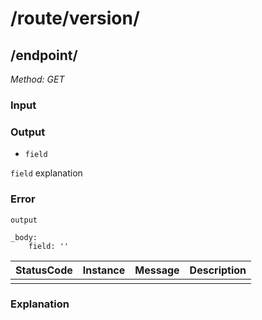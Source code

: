 # /route/version/

## /endpoint/ 
_Method: GET_
### Input

### Output
- `field`

`field` explanation

### Error
`output`

    _body: 
        field: ''

|StatusCode|Instance|Message|Description|
|:-----------|:-----------|:-----------|-----------:|
|||||

### Explanation
